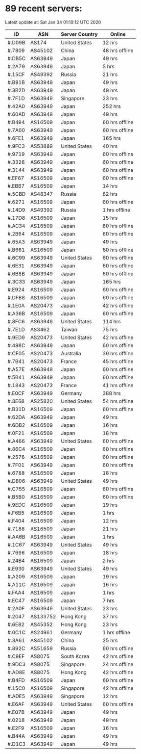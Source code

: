 # 89 recent servers:

Latest update at: Sat Jan 04 01:10:12 UTC 2020

| ID | ASN | Server Country | Online |
| -- | --- | -------------- | ------ |
| #.D09B | AS174 | United States | 12 hrs |
| #.7809 | AS45102 | China | 48 hrs offline |
| #.DB5C | AS63949 | Japan | 49 hrs |
| #.2A79 | AS63949 | Japan | 5 hrs |
| #.15CF | AS49392 | Russia | 21 hrs |
| #.B91B | AS63949 | Japan | 49 hrs |
| #.3B2D | AS63949 | Japan | 49 hrs |
| #.7F1D | AS63949 | Singapore | 23 hrs |
| #.42A0 | AS63949 | Japan | 252 hrs |
| #.60AD | AS63949 | Japan | 49 hrs |
| #.B494 | AS16509 | Japan | 60 hrs offline |
| #.7A00 | AS63949 | Japan | 60 hrs offline |
| #.6FE1 | AS63949 | Japan | 165 hrs |
| #.9FC3 | AS53889 | United States | 40 hrs |
| #.9719 | AS63949 | Japan | 60 hrs offline |
| #.3326 | AS63949 | Japan | 60 hrs offline |
| #.3144 | AS63949 | Japan | 60 hrs offline |
| #.EF67 | AS16509 | Japan | 60 hrs offline |
| #.EBB7 | AS16509 | Japan | 14 hrs |
| #.5CBD | AS48347 | Russia | 82 hrs |
| #.6271 | AS16509 | Japan | 60 hrs offline |
| #.14D9 | AS49392 | Russia | 1 hrs offline |
| #.17D8 | AS16509 | Japan | 15 hrs |
| #.AC34 | AS16509 | Japan | 60 hrs offline |
| #.2B64 | AS16509 | Japan | 60 hrs offline |
| #.65A3 | AS63949 | Japan | 49 hrs |
| #.B661 | AS16509 | Japan | 60 hrs offline |
| #.6C99 | AS63949 | United States | 60 hrs offline |
| #.6E31 | AS63949 | Japan | 60 hrs offline |
| #.6B8B | AS63949 | Japan | 60 hrs offline |
| #.3C33 | AS63949 | Japan | 165 hrs |
| #.E924 | AS16509 | Japan | 60 hrs offline |
| #.DFB8 | AS16509 | Japan | 60 hrs offline |
| #.1E0A | AS20473 | Japan | 42 hrs offline |
| #.A36B | AS16509 | Japan | 60 hrs offline |
| #.8FC6 | AS63949 | United States | 114 hrs |
| #.7E1D | AS3462 | Taiwan | 75 hrs |
| #.9ED9 | AS20473 | United States | 42 hrs offline |
| #.488C | AS63949 | Japan | 60 hrs offline |
| #.CF05 | AS20473 | Australia | 39 hrs offline |
| #.7B41 | AS20473 | France | 45 hrs offline |
| #.A57E | AS63949 | Japan | 60 hrs offline |
| #.5B41 | AS63949 | Japan | 60 hrs offline |
| #.1843 | AS20473 | France | 41 hrs offline |
| #.E0CF | AS63949 | Germany | 388 hrs |
| #.8E68 | AS25820 | United States | 54 hrs offline |
| #.B31D | AS16509 | Japan | 60 hrs offline |
| #.62DA | AS63949 | Japan | 49 hrs |
| #.6DB2 | AS16509 | Japan | 16 hrs |
| #.0F21 | AS16509 | Japan | 18 hrs |
| #.A466 | AS63949 | United States | 60 hrs offline |
| #.86C4 | AS16509 | Japan | 60 hrs offline |
| #.2576 | AS16509 | Japan | 60 hrs offline |
| #.7F01 | AS63949 | Japan | 60 hrs offline |
| #.6788 | AS16509 | Japan | 18 hrs |
| #.D806 | AS63949 | United States | 49 hrs |
| #.C755 | AS16509 | Japan | 60 hrs offline |
| #.B5B0 | AS16509 | Japan | 60 hrs offline |
| #.9EDC | AS16509 | Japan | 19 hrs |
| #.F6B5 | AS16509 | Japan | 1 hrs |
| #.F404 | AS16509 | Japan | 12 hrs |
| #.7188 | AS16509 | Japan | 21 hrs |
| #.AA6B | AS16509 | Japan | 1 hrs |
| #.1C67 | AS63949 | United States | 49 hrs |
| #.7696 | AS16509 | Japan | 18 hrs |
| #.24B4 | AS16509 | Japan | 2 hrs |
| #.E930 | AS63949 | United States | 49 hrs |
| #.A209 | AS16509 | Japan | 19 hrs |
| #.A11C | AS16509 | Japan | 16 hrs |
| #.FAA4 | AS16509 | Japan | 1 hrs |
| #.EC47 | AS16509 | Japan | 7 hrs |
| #.2A0F | AS63949 | United States | 23 hrs |
| #.2047 | AS133752 | Hong Kong | 37 hrs |
| #.6E82 | AS45352 | Hong Kong | 23 hrs |
| #.0C1C | AS24961 | Germany | 1 hrs offline |
| #.3A61 | AS45102 | China | 25 hrs |
| #.892C | AS51659 | Russia | 60 hrs offline |
| #.C9EF | AS8075 | South Korea | 42 hrs offline |
| #.9DC3 | AS8075 | Singapore | 24 hrs offline |
| #.AD8E | AS8075 | Hong Kong | 42 hrs offline |
| #.B4FD | AS16509 | Japan | 60 hrs offline |
| #.15C0 | AS16509 | Singapore | 42 hrs offline |
| #.ADE5 | AS63949 | Singapore | 12 hrs |
| #.E6AF | AS63949 | United States | 60 hrs offline |
| #.E07B | AS63949 | Japan | 49 hrs |
| #.0218 | AS63949 | Japan | 49 hrs |
| #.E2F9 | AS16509 | Japan | 16 hrs |
| #.B44A | AS63949 | Japan | 49 hrs |
| #.D1C3 | AS63949 | Japan | 49 hrs |

